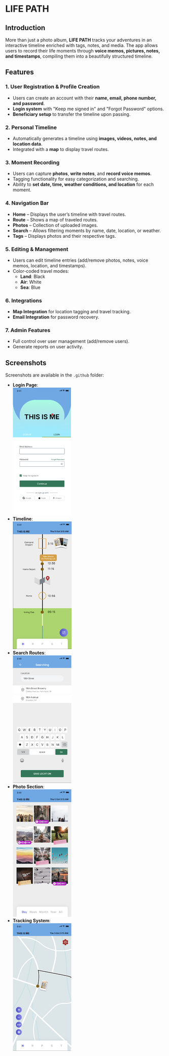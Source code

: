# LIFE PATH

## Introduction

More than just a photo album, **LIFE PATH** tracks your adventures in an interactive timeline enriched with tags, notes, and media. The app allows users to record their life moments through **voice memos, pictures, notes, and timestamps**, compiling them into a beautifully structured timeline.

## Features

### 1. **User Registration & Profile Creation**
   - Users can create an account with their **name, email, phone number, and password**.
   - **Login system** with "Keep me signed in" and "Forgot Password" options.
   - **Beneficiary setup** to transfer the timeline upon passing.

### 2. **Personal Timeline**
   - Automatically generates a timeline using **images, videos, notes, and location data**.
   - Integrated with a **map** to display travel routes.

### 3. **Moment Recording**
   - Users can capture **photos**, **write notes**, and **record voice memos**.
   - Tagging functionality for easy categorization and searching.
   - Ability to **set date, time, weather conditions, and location** for each moment.

### 4. **Navigation Bar**
   - **Home** – Displays the user’s timeline with travel routes.
   - **Route** – Shows a map of traveled routes.
   - **Photos** – Collection of uploaded images.
   - **Search** – Allows filtering moments by name, date, location, or weather.
   - **Tags** – Displays photos and their respective tags.

### 5. **Editing & Management**
   - Users can edit timeline entries (add/remove photos, notes, voice memos, location, and timestamps).
   - Color-coded travel modes:
     - **Land**: Black
     - **Air**: White
     - **Sea**: Blue

### 6. **Integrations**
   - **Map Integration** for location tagging and travel tracking.
   - **Email Integration** for password recovery.

### 7. **Admin Features**
   - Full control over user management (add/remove users).
   - Generate reports on user activity.

## Screenshots

Screenshots are available in the `.github` folder:
- **Login Page**:  
   <img src=".github/screenshots/Screenshot-1.png" alt="Login Page" height="400" />
- **Timeline**:  
   <img src=".github/screenshots/Screenshot-2.png" alt="Timeline" height="400" />
- **Search Routes**:  
   <img src=".github/screenshots/Screenshot-4.png" alt="Search Routes Page" height="400" />
- **Photo Section**:  
   <img src=".github/screenshots/Screenshot-3.png" alt="Photo Section" height="400" />
- **Tracking System**:  
   <img src=".github/screenshots/Screenshot-5.png" alt="Tracking" height="400" />
